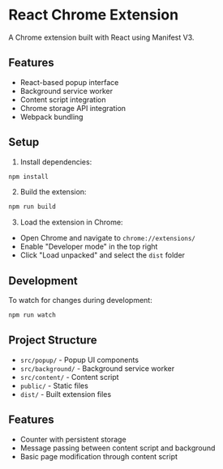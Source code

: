 # React Chrome Extension

A Chrome extension built with React using Manifest V3.

## Features

- React-based popup interface
- Background service worker
- Content script integration
- Chrome storage API integration
- Webpack bundling

## Setup

1. Install dependencies:

```bash
npm install
```

2. Build the extension:

```bash
npm run build
```

3. Load the extension in Chrome:

- Open Chrome and navigate to `chrome://extensions/`
- Enable "Developer mode" in the top right
- Click "Load unpacked" and select the `dist` folder

## Development

To watch for changes during development:

```bash
npm run watch
```

## Project Structure

- `src/popup/` - Popup UI components
- `src/background/` - Background service worker
- `src/content/` - Content script
- `public/` - Static files
- `dist/` - Built extension files

## Features

- Counter with persistent storage
- Message passing between content script and background
- Basic page modification through content script
